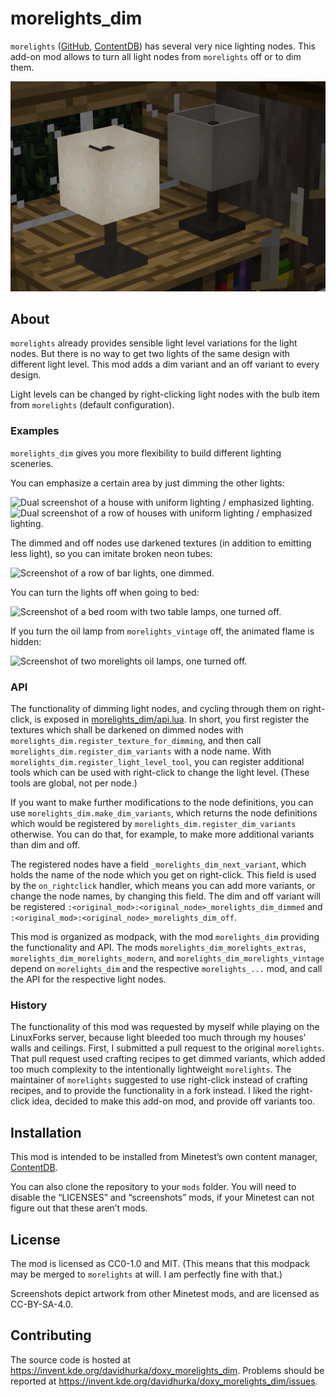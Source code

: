 <!--
SPDX-FileCopyrightText: 2021 David Hurka <doxydoxy@mailbox.org>

SPDX-License-Identifier: CC0-1.0 OR MIT
-->

# morelights_dim

`morelights` ([GitHub](https://github.com/random-geek/morelights), [ContentDB](https://content.minetest.net/packages/random_geek/morelights/)) has several very nice lighting nodes.
This add-on mod allows to turn all light nodes from `morelights` off or to dim them.

![Screenshot of two morelights table lamps, one turned off.](screenshot.png)

## About

`morelights` already provides sensible light level variations for the light nodes.
But there is no way to get two lights of the same design with different light level.
This mod adds a dim variant and an off variant to every design.

Light levels can be changed by right-clicking light nodes with the bulb item from `morelights` (default configuration).

### Examples

`morelights_dim` gives you more flexibility to build different lighting sceneries.

You can emphasize a certain area by just dimming the other lights:

![Dual screenshot of a house with uniform lighting / emphasized lighting.](screenshots/screenshot_1.png)
![Dual screenshot of a row of houses with uniform lighting / emphasized lighting.](screenshots/screenshot_2.png)

The dimmed and off nodes use darkened textures (in addition to emitting less light), so you can imitate broken neon tubes:

![Screenshot of a row of bar lights, one dimmed.](screenshots/screenshot_3.png)

You can turn the lights off when going to bed:

![Screenshot of a bed room with two table lamps, one turned off.](screenshots/screenshot_4.png)

If you turn the oil lamp from `morelights_vintage` off, the animated flame is hidden:

![Screenshot of two morelights oil lamps, one turned off.](screenshots/screenshot_5.png)

### API

The functionality of dimming light nodes, and cycling through them on right-click, is exposed in [morelights_dim/api.lua](morelights_dim/api.lua).
In short, you first register the textures which shall be darkened on dimmed nodes with `morelights_dim.register_texture_for_dimming`, and then call `morelights_dim.register_dim_variants` with a node name.
With `morelights_dim.register_light_level_tool`, you can register additional tools which can be used with right-click to change the light level. (These tools are global, not per node.)

If you want to make further modifications to the node definitions, you can use `morelights_dim.make_dim_variants`, which returns the node definitions which would be registered by `morelights_dim.register_dim_variants` otherwise.
You can do that, for example, to make more additional variants than dim and off.

The registered nodes have a field `_morelights_dim_next_variant`, which holds the name of the node which you get on right-click.
This field is used by the `on_rightclick` handler, which means you can add more variants, or change the node names, by changing this field.
The dim and off variant will be registered `:<original_mod>:<original_node>_morelights_dim_dimmed` and `:<original_mod>:<original_node>_morelights_dim_off`.

This mod is organized as modpack, with the mod `morelights_dim` providing the functionality and API.
The mods `morelights_dim_morelights_extras`, `morelights_dim_morelights_modern`, and `morelights_dim_morelights_vintage` depend on `morelights_dim` and the respective `morelights_...` mod, and call the API for the respective light nodes.

### History

The functionality of this mod was requested by myself while playing on the LinuxForks server, because light bleeded too much through my houses’ walls and ceilings.
First, I submitted a pull request to the original `morelights`.
That pull request used crafting recipes to get dimmed variants, which added too much complexity to the intentionally lightweight `morelights`.
The maintainer of `morelights` suggested to use right-click instead of crafting recipes, and to provide the functionality in a fork instead.
I liked the right-click idea, decided to make this add-on mod, and provide off variants too.

## Installation

This mod is intended to be installed from Minetest’s own content manager, [ContentDB](https://content.minetest.net/doxygen_spammer/morelights_dim).

You can also clone the repository to your `mods` folder.
You will need to disable the “LICENSES” and “screenshots” mods, if your Minetest can not figure out that these aren’t mods.

## License

The mod is licensed as CC0-1.0 and MIT.
(This means that this modpack may be merged to `morelights` at will.
I am perfectly fine with that.)

Screenshots depict artwork from other Minetest mods, and are licensed as CC-BY-SA-4.0.

## Contributing

The source code is hosted at <https://invent.kde.org/davidhurka/doxy_morelights_dim>.
Problems should be reported at <https://invent.kde.org/davidhurka/doxy_morelights_dim/issues>.
